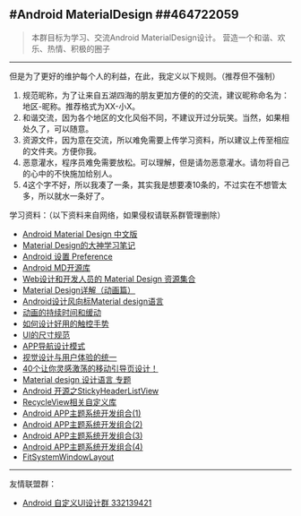 #Android MaterialDesign
##464722059
----------------
>本群目标为学习、交流Android MaterialDesign设计。
>营造一个和谐、欢乐、热情、积极的圈子
----------------
但是为了更好的维护每个人的利益，在此，我定义以下规则。（推荐但不强制）
1.  规范昵称，为了让来自五湖四海的朋友更加方便的的交流，建议昵称命名为：地区-昵称。推荐格式为XX-小X。
2.  和谐交流，因为各个地区的文化风俗不同，不建议开过分玩笑。当然，如果相处久了，可以随意。
3.  资源文件，因为意在交流，所以难免需要上传学习资料，所以建议上传至相应的文件夹。方便你我。
4.  恶意灌水，程序员难免需要放松。可以理解，但是请勿恶意灌水。请勿将自己的心中的不快施加给别人。
5.  4这个字不好，所以我凑了一条，其实我是想要凑10条的，不过实在不想管太多，所以就水一条好了。

学习资料：（以下资料来自网络，如果侵权请联系群管理删除）
* [Android Material Design 中文版](http://wiki.jikexueyuan.com/project/material-design/material-design-intro/introduction.html)
* [Material Design的大神学习笔记](http://www.uisdc.com/comprehensive-material-design-note)
* [Android 设置 Preference](http://www.cnblogs.com/tianjian/archive/2012/11/29/2795091.html)
* [Android MD开源库](https://github.com/lightSky/Awesome-MaterialDesign)
* [Web设计和开发人员的 Material Design 资源集合](http://www.open-open.com/news/view/934333)
* [Material Design详解（动画篇）](http://www.open-open.com/lib/view/open1416663769680.html)
* [Android设计风向标Material design语言](http://www.wtoutiao.com/p/1d7Q63c.html)
* [动画的持续时间和缓动](http://www.ui.cn/detail/129329.html)
* [如何设计好用的触控手势](http://www.ui.cn/detail/127785.html)
* [UI的尺寸规范](http://www.ui.cn/detail/126535.html)
* [APP导航设计模式](http://www.ui.cn/detail/125373.html)
* [视觉设计与用户体验的统一](http://www.ui.cn/detail/124934.html)
* [40个让你灵感激荡的移动引导页设计！](http://www.ui.cn/detail/122300.html)
* [Material design 设计语言 专题](http://topic.ui.cn/detail?tid=30)
* [Android 开源之StickyHeaderListView](http://www.jianshu.com/p/3bf26722c489)
* [RecycleView相关自定义库](http://ysnows.github.io/2015/12/03/ANDROID/%E6%8E%A7%E4%BB%B6/RecycleView/)
* [Android APP主题系统开发组合(1)](http://johnsonxu.iteye.com/blog/1925251)
* [Android APP主题系统开发组合(2)](http://blog.csdn.net/wsscy2004/article/details/7562909)
* [Android APP主题系统开发组合(3)](http://hukai.me/android-training-course-in-chinese/material/theme.html)
* [Android APP主题系统开发组合(4)](http://blog.csdn.net/zhyooo123/article/details/6697186)
* [FitSystemWindowLayout](https://github.com/Jude95/FitSystemWindowLayout)
--------------------
友情联盟群：
* [Android 自定义UI设计群 332139421](http://jq.qq.com/?_wv=1027&k=2JmRjRd)
